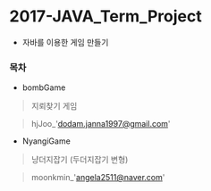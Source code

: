 # 2017-JAVA_Term_Project

* 자바를 이용한 게임 만들기

### 목차
* bombGame
>  지뢰찾기 게임

> hjJoo_'dodam.janna1997@gmail.com'
* NyangiGame
> 냥더지잡기 (두더지잡기 변형)

> moonkmin_'angela2511@naver.com'
